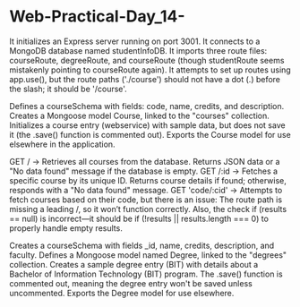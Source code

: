 # Web-Practical-Day_14-

It initializes an Express server running on port 3001.
It connects to a MongoDB database named studentInfoDB.
It imports three route files: courseRoute, degreeRoute, and courseRoute (though studentRoute seems mistakenly pointing to courseRoute again).
It attempts to set up routes using app.use(), but the route paths ('./course') should not have a dot (.) before the slash; it should be '/course'.

Defines a courseSchema with fields: code, name, credits, and description.
Creates a Mongoose model Course, linked to the "courses" collection.
Initializes a course entry (webservice) with sample data, but does not save it (the .save() function is commented out).
Exports the Course model for use elsewhere in the application.

GET / → Retrieves all courses from the database. Returns JSON data or a "No data found" message if the database is empty.
GET /:id → Fetches a specific course by its unique ID. Returns course details if found; otherwise, responds with a "No data found" message.
GET 'code/:cid' → Attempts to fetch courses based on their code, but there is an issue:
The route path is missing a leading /, so it won’t function correctly.
Also, the check if (results == null) is incorrect—it should be if (!results || results.length === 0) to properly handle empty results.

Creates a courseSchema with fields _id, name, credits, description, and faculty.
Defines a Mongoose model named Degree, linked to the "degrees" collection.
Creates a sample degree entry (BIT) with details about a Bachelor of Information Technology (BIT) program.
The .save() function is commented out, meaning the degree entry won't be saved unless uncommented.
Exports the Degree model for use elsewhere.


 
 
 
